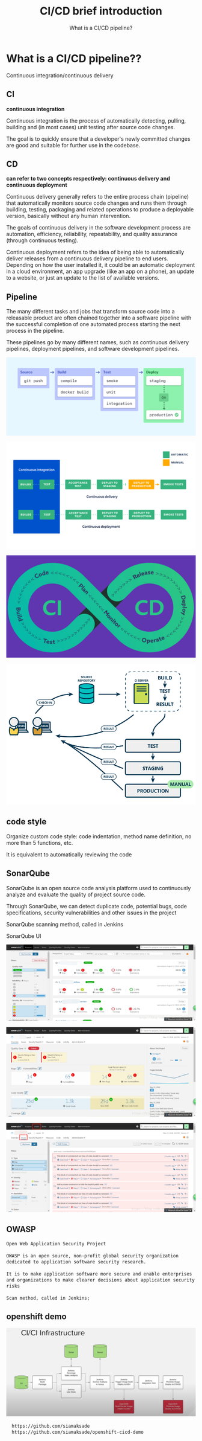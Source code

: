 ﻿---
layout: post
title: CI/CD brief introduction
subtitle: What is a CI/CD pipeline?
tags: [technology]
comments: true
---


# What is a CI/CD pipeline??

   Continuous integration/continuous delivery

## CI

**continuous integration**

  Continuous integration is the process of automatically detecting, pulling, building and (in most cases) unit testing after source code changes.

  The goal is to quickly ensure that a developer's newly committed changes are good and suitable for further use in the codebase.

## CD

**can refer to two concepts respectively: continuous delivery and continuous deployment**

  Continuous delivery generally refers to the entire process chain (pipeline) that automatically monitors source code changes and runs them through building, testing, packaging and related operations to produce a deployable version, 
  basically without any human intervention.

  The goals of continuous delivery in the software development process are automation, efficiency, reliability, repeatability, and quality assurance (through continuous testing).

  Continuous deployment refers to the idea of being able to automatically deliver releases from a continuous delivery pipeline to end users. Depending on how the user installed it, it could be an automatic deployment in a cloud environment, an app upgrade (like an app on a phone), an update to a website, or just an update to the list of available versions.

## Pipeline

  The many different tasks and jobs that transform source code into a releasable product are often chained together into a software pipeline with the successful completion of one automated process starting the next process in the pipeline. 

  These pipelines go by many different names, such as continuous delivery pipelines, deployment pipelines, and software development pipelines.

  ![Crepe](/img/CICD/001.png)

  ![Crepe](/img/CICD/002.png) 

  ![Crepe](/img/CICD/004.jpg)

  ![Crepe](/img/CICD/005.png)

## code style

  Organize custom code style: code indentation, method name definition, 
  no more than 5 functions, etc.

  It is equivalent to automatically reviewing the code
  

## SonarQube

  SonarQube is an open source code analysis platform used to continuously analyze and evaluate the quality of project source code.
  
  Through SonarQube, we can detect duplicate code, potential bugs, code specifications, security vulnerabilities and other issues in the project

  SonarQube scanning method, called in Jenkins

  SonarQube UI

  ![Crepe](/img/CICD/006.png)

  ![Crepe](/img/CICD/007.png)

  ![Crepe](/img/CICD/008.png)

## OWASP
  
    Open Web Application Security Project

    OWASP is an open source, non-profit global security organization dedicated to application software security research.
    
    It is to make application software more secure and enable enterprises and organizations to make clearer decisions about application security risks

    Scan method, called in Jenkins;

## openshift demo

  ![Crepe](/img/CICD/009.png)

~~~
  https://github.com/siamaksade
  https://github.com/siamaksade/openshift-cicd-demo
~~~



